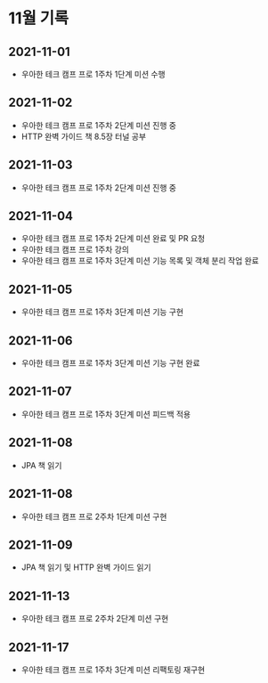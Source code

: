 # 11월 기록

## 2021-11-01
- 우아한 테크 캠프 프로 1주차 1단계 미션 수행

## 2021-11-02
- 우아한 테크 캠프 프로 1주차 2단계 미션 진행 중
- HTTP 완벽 가이드 책 8.5장 터널 공부

## 2021-11-03
- 우아한 테크 캠프 프로 1주차 2단계 미션 진행 중

## 2021-11-04
- 우아한 테크 캠프 프로 1주차 2단계 미션 완료 및 PR 요청
- 우아한 테크 캠프 프로 1주차 강의
- 우아한 테크 캠프 프로 1주차 3단계 미션 기능 목록 및 객체 분리 작업 완료

## 2021-11-05
- 우아한 테크 캠프 프로 1주차 3단계 미션 기능 구현

## 2021-11-06
- 우아한 테크 캠프 프로 1주차 3단계 미션 기능 구현 완료

## 2021-11-07
- 우아한 테크 캠프 프로 1주차 3단계 미션 피드백 적용

## 2021-11-08
- JPA 책 읽기

## 2021-11-08
- 우아한 테크 캠프 프로 2주차 1단계 미션 구현

## 2021-11-09
- JPA 책 읽기 및 HTTP 완벽 가이드 읽기

## 2021-11-13
- 우아한 테크 캠프 프로 2주차 2단계 미션 구현

## 2021-11-17
- 우아한 테크 캠프 프로 1주차 3단계 미션 리팩토링 재구현